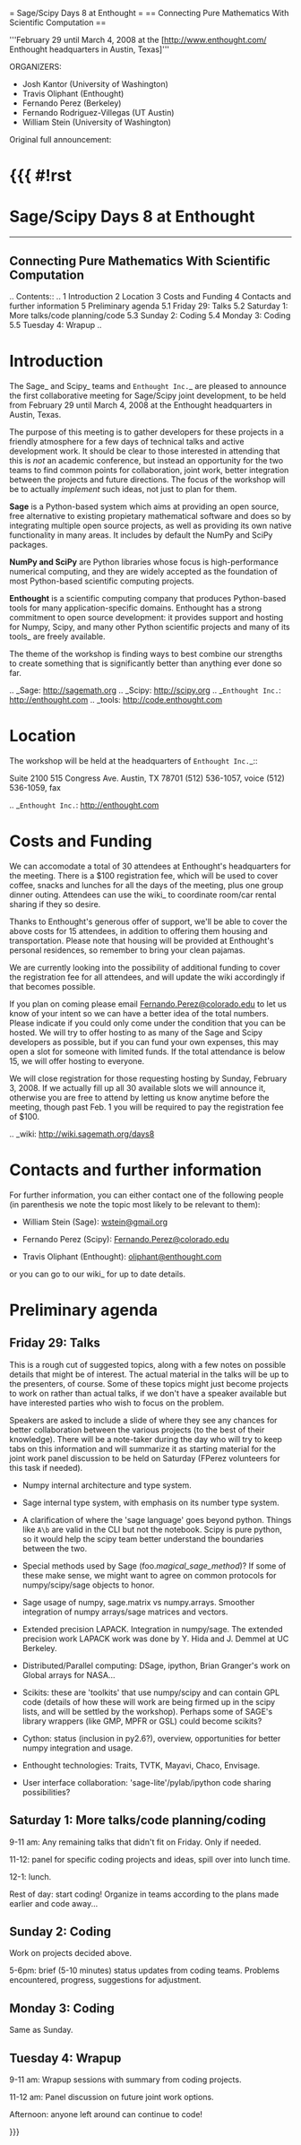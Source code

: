 = Sage/Scipy Days 8 at Enthought =
== Connecting Pure Mathematics With Scientific Computation ==

'''February 29 until March 4, 2008 at the [http://www.enthought.com/ Enthought headquarters in Austin, Texas]'''


ORGANIZERS:
  * Josh Kantor (University of Washington)
  * Travis Oliphant (Enthought)
  * Fernando Perez (Berkeley)
  * Fernando Rodriguez-Villegas (UT Austin)
  * William Stein (University of Washington)

Original full announcement:

{{{
#!rst
================================
 Sage/Scipy Days 8 at Enthought
================================

-------------------------------------------------------
Connecting Pure Mathematics With Scientific Computation
-------------------------------------------------------

.. Contents::
..
    1  Introduction
    2  Location
    3  Costs and Funding
    4  Contacts and further information
    5  Preliminary agenda
      5.1  Friday 29: Talks
      5.2  Saturday 1: More talks/code planning/code
      5.3  Sunday 2: Coding
      5.4  Monday 3: Coding
      5.5  Tuesday 4: Wrapup
..


Introduction
============

The Sage_ and Scipy_ teams and `Enthought Inc.`_ are pleased to announce the
first collaborative meeting for Sage/Scipy joint development, to be held from
February 29 until March 4, 2008 at the Enthought headquarters in Austin, Texas.

The purpose of this meeting is to gather developers for these projects in a
friendly atmosphere for a few days of technical talks and active development
work.  It should be clear to those interested in attending that this is *not*
an academic conference, but instead an opportunity for the two teams to find
common points for collaboration, joint work, better integration between the
projects and future directions.  The focus of the workshop will be to actually
*implement* such ideas, not just to plan for them.

**Sage**
  is a Python-based system which aims at providing an open source, free
  alternative to existing propietary mathematical software and does so by
  integrating multiple open source projects, as well as providing its own
  native functionality in many areas.  It includes by default the NumPy and
  SciPy packages.

**NumPy and SciPy**
  are Python libraries whose focus is high-performance numerical computing, and
  they are widely accepted as the foundation of most Python-based scientific
  computing projects.

**Enthought**
  is a scientific computing company that produces Python-based tools for many
  application-specific domains.  Enthought has a strong commitment to open
  source development: it provides support and hosting for Numpy, Scipy, and
  many other Python scientific projects and many of its tools_ are freely
  available.

The theme of the workshop is finding ways to best combine our strengths to
create something that is significantly better than anything ever done so far.

.. _Sage: http://sagemath.org
.. _Scipy: http://scipy.org
.. _`Enthought Inc.`: http://enthought.com
.. _tools: http://code.enthought.com


Location
========

The workshop will be held at the headquarters of `Enthought Inc.`_::

  Suite 2100
  515 Congress Ave.
  Austin, TX 78701
  (512) 536-1057, voice
  (512) 536-1059, fax

.. _`Enthought Inc.`: http://enthought.com


Costs and Funding
=================

We can accomodate a total of 30 attendees at Enthought's headquarters for the
meeting.  There is a $100 registration fee, which will be used to cover coffee,
snacks and lunches for all the days of the meeting, plus one group dinner
outing.  Attendees can use the wiki_ to coordinate room/car rental sharing if
they so desire.

Thanks to Enthought's generous offer of support, we'll be able to cover the
above costs for 15 attendees, in addition to offering them housing and
transportation.  Please note that housing will be provided at Enthought's
personal residences, so remember to bring your clean pajamas.

We are currently looking into the possibility of additional funding to cover
the registration fee for all attendees, and will update the wiki accordingly if
that becomes possible.

If you plan on coming please email Fernando.Perez@colorado.edu to let us know
of your intent so we can have a better idea of the total numbers.  Please
indicate if you could only come under the condition that you can be hosted.  We
will try to offer hosting to as many of the Sage and Scipy developers as
possible, but if you can fund your own expenses, this may open a slot for
someone with limited funds.  If the total attendance is below 15, we will offer
hosting to everyone.

We will close registration for those requesting hosting by Sunday, February
3, 2008.  If we actually fill up all 30 available slots we will announce it,
otherwise you are free to attend by letting us know anytime before the meeting,
though past Feb. 1 you will be required to pay the registration fee of $100.

.. _wiki: http://wiki.sagemath.org/days8


Contacts and further information
================================

For further information, you can either contact one of the following people (in
parenthesis we note the topic most likely to be relevant to them):

- William Stein (Sage): wstein@gmail.org

- Fernando Perez (Scipy): Fernando.Perez@colorado.edu

- Travis Oliphant (Enthought): oliphant@enthought.com

or you can go to our wiki_ for up to date details.



Preliminary agenda
==================

Friday 29: Talks
----------------

This is a rough cut of suggested topics, along with a few notes on possible
details that might be of interest.  The actual material in the talks will be up
to the presenters, of course.  Some of these topics might just become projects
to work on rather than actual talks, if we don't have a speaker available but
have interested parties who wish to focus on the problem.

Speakers are asked to include a slide of where they see any chances for better
collaboration between the various projects (to the best of their knowledge).
There will be a note-taker during the day who will try to keep tabs on this
information and will summarize it as starting material for the joint work panel
discussion to be held on Saturday (FPerez volunteers for this task if needed).

- Numpy internal architecture and type system.

- Sage internal type system, with emphasis on its number type system.

- A clarification of where the 'sage language' goes beyond python.  Things like
  ``A\b`` are valid in the CLI but not the notebook.  Scipy is pure python, so
  it would help the scipy team better understand the boundaries between the
  two.

- Special methods used by Sage (foo._magical_sage_method_)?  If some of these
  make sense, we might want to agree on common protocols for numpy/scipy/sage
  objects to honor.

- Sage usage of numpy, sage.matrix vs numpy.arrays.  Smoother integration of
  numpy arrays/sage matrices and vectors.

- Extended precision LAPACK.  Integration in numpy/sage. The extended precision
  work LAPACK work was done by Y. Hida and J. Demmel at UC Berkeley.

- Distributed/Parallel computing: DSage, ipython, Brian Granger's work on
  Global arrays for NASA...

- Scikits: these are 'toolkits' that use numpy/scipy and can contain GPL code
  (details of how these will work are being firmed up in the scipy lists, and
  will be settled by the workshop). Perhaps some of SAGE's library wrappers
  (like GMP, MPFR or GSL) could become scikits?
  
- Cython: status (inclusion in py2.6?), overview, opportunities for better
  numpy integration and usage.

- Enthought technologies: Traits, TVTK, Mayavi, Chaco, Envisage.

- User interface collaboration: 'sage-lite'/pylab/ipython code sharing
  possibilities?
  

Saturday 1: More talks/code planning/coding
-------------------------------------------

9-11 am: Any remaining talks that didn't fit on Friday.  Only if needed.

11-12: panel for specific coding projects and ideas, spill over into lunch
time.

12-1: lunch.

Rest of day: start coding!  Organize in teams according to the plans made
earlier and code away...

Sunday 2: Coding
----------------

Work on projects decided above.

5-6pm: brief (5-10 minutes) status updates from coding teams.  Problems
encountered, progress, suggestions for adjustment.

Monday 3: Coding
----------------

Same as Sunday.

Tuesday 4: Wrapup
-----------------

9-11 am: Wrapup sessions with summary from coding projects.

11-12 am: Panel discussion on future joint work options.

Afternoon: anyone left around can continue to code!

}}}
